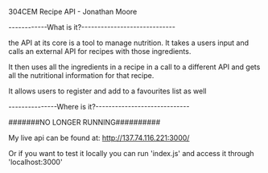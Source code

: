 304CEM Recipe API - Jonathan Moore

------------What is it?-----------------------------

the API at its core is a tool to manage nutrition. It takes a users input and
calls an external API for recipes with those ingredients.

It then uses all the ingredients in a recipe in a call to a different API and
gets all the nutritional information for that recipe.

It allows users to register and add to a favourites list as well



---------------Where is it?-----------------------------

#######NO LONGER RUNNING##########

My live api can be found at: http://137.74.116.221:3000/

Or if you want to test it locally you can run 'index.js' and access it through
'localhost:3000'
